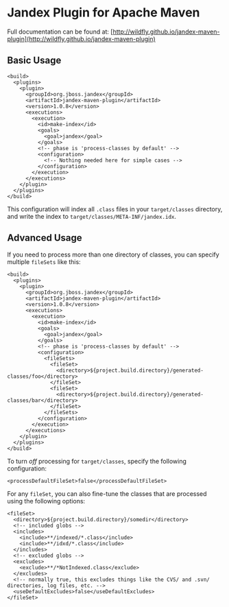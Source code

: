 Jandex Plugin for Apache Maven
==============================

Full documentation can be found at: [http://wildfly.github.io/jandex-maven-plugin](http://wildfly.github.io/jandex-maven-plugin)

Basic Usage
-----------

    <build>
      <plugins>
        <plugin>
          <groupId>org.jboss.jandex</groupId>
          <artifactId>jandex-maven-plugin</artifactId>
          <version>1.0.8</version>
          <executions>
            <execution>
              <id>make-index</id>
              <goals>
                <goal>jandex</goal>
              </goals>
              <!-- phase is 'process-classes by default' -->
              <configuration>
                <!-- Nothing needed here for simple cases -->
              </configuration>
            </execution>
          </executions>
        </plugin>
      </plugins>
    </build>

This configuration will index all `.class` files in your `target/classes` directory, and write the index to `target/classes/META-INF/jandex.idx`.

Advanced Usage
--------------

If you need to process more than one directory of classes, you can specify multiple `fileSets` like this:

    <build>
      <plugins>
        <plugin>
          <groupId>org.jboss.jandex</groupId>
          <artifactId>jandex-maven-plugin</artifactId>
          <version>1.0.8</version>
          <executions>
            <execution>
              <id>make-index</id>
              <goals>
                <goal>jandex</goal>
              </goals>
              <!-- phase is 'process-classes by default' -->
              <configuration>
                <fileSets>
                  <fileSet>
                    <directory>${project.build.directory}/generated-classes/foo</directory>
                  </fileSet>
                  <fileSet>
                    <directory>${project.build.directory}/generated-classes/bar</directory>
                  </fileSet>
                </fileSets>
              </configuration>
            </execution>
          </executions>
        </plugin>
      </plugins>
    </build>

To turn *off* processing for `target/classes`, specify the following configuration:

    <processDefaultFileSet>false</processDefaultFileSet>

For any `fileSet`, you can also fine-tune the classes that are processed using the following options:

    <fileSet>
      <directory>${project.build.directory}/somedir</directory>
      <!-- included globs -->
      <includes>
        <include>**/indexed/*.class</include>
        <include>**/idxd/*.class</include>
      </includes>
      <!-- excluded globs -->
      <excludes>
        <exclude>**/*NotIndexed.class</exclude>
      </excludes>
      <!-- normally true, this excludes things like the CVS/ and .svn/ directories, log files, etc. -->
      <useDefaultExcludes>false</useDefaultExcludes>
    </fileSet>
